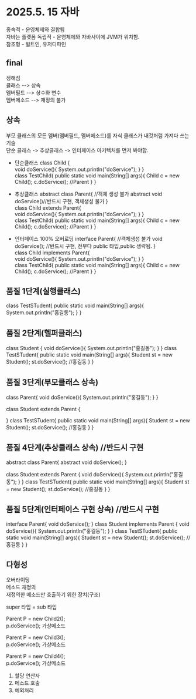 # 2025.5. 15 자바 
종속적 - 운영체제와 결합됨  
자바는 플랫폼 독립적 - 운영체에와 자바사이에 JVM가 위치함.  
참조형 - 빌트인, 유저디파인  
  
## final  
정해짐  
클래스 --> 상속  
멤버필드 --> 상수화 변수  
멤버메소드 --> 재정의 불가  

## 상속  
부모 클래스의 모든 멤버(멤버필드, 멤버메소드)를 자식 클래스가 내것처럼 가져다 쓰는 기술  
단순 클래스 -> 추상클래스 -> 인터페이스
아키텍처를 먼저 봐야함.  

* 단순클래스
class Child {  
   void doService(){
        System.out.println("doService");
  } 
}  
class TestChild{
    public static void main(String[] args){
        Child c = new Child();
        c.doService(); //Parent
    }
}

* 추상클래스
abstract class Parent{  //객체 생성 불가
  abstract void doService()//반드시 구현, 객체생성 불가
}  
class Child extends Parent{  
   void doService(){
        System.out.println("doService");
  } 
}  
class TestChild{
    public static void main(String[] args){
        Child c = new Child();
        c.doService(); //Parent
    }
}


* 인터페이스 100% 오버로딩
interface Parent{  //객체생성 불가
  void doService();  //반드시 구현, 전부다 public 타입,public 생략됨.
}  
class Child implements Parent{  
   void doService(){
        System.out.println("doService");
  } 
}  
class TestChild{
    public static void main(String[] args){
        Child c = new Child();
        c.doService(); //Parent
    }
}

## 품질 1단계(실행클래스)
class TestSTudent{
    public static void main(String[] args){
        System.out.println("홍길동");
    }
}
## 품질 2단계(헬퍼클래스)
class Student {
    void doService(){
        System.out.println("홍길동");
    }
}
class TestSTudent{
    public static void main(String[] args){
            Student st = new Student();
            st.doService(); //홍길동
    }
}


## 품질 3단계(부모클래스 상속)
class Parent{
    void doService(){
        System.out.println("홍길동");
    }
}

class Student extends Parent {

}
class TestSTudent{
    public static void main(String[] args){
            Student st = new Student();
            st.doService(); //홍길동
    }
}

## 품질 4단계(추상클래스 상속) //반드시 구현
abstract class Parent{
    abstract void doService();
}

class Student extends Parent {
    void doService(){
        System.out.println("홍길동");
    }
}
class TestSTudent{
    public static void main(String[] args){
            Student st = new Student();
            st.doService(); //홍길동
    }
}

## 품질 5단계(인터페이스 구현 상속) //반드시 구현
interface Parent{
    void doService();
}
class Student implements Parent {
    void doService(){
        System.out.println("홍길동");
    }
}
class TestSTudent{
    public static void main(String[] args){
            Student st = new Student();
            st.doService(); //홍길동
    }
}


## 다형성
오버라이딩    
메소드 재정의   
재정의한 메소드만 호출하기 위한 장치(구조)   
   
super 타입 = sub 타입      
   
Parent P = new Child2();   
p.doService(); 가상메소드   
   
Parent P = new Child3();   
p.doService(); 가상메소드   
   
Parent P = new Child4();   
p.doService(); 가상메소드   
   
1. 할당 연산자   
2. 메소드 호출   
3. 예외처리   
   
